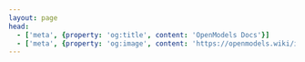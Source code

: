 ```yaml
---
layout: page
head:
  - ['meta', {property: 'og:title', content: 'OpenModels Docs'}]
  - ['meta', {property: 'og:image', content: 'https://openmodels.wiki/img/theme/docs-social.png'}]
---
```


<script setup lang="ts">
import Home from '@theme/components/Home.vue';

import { homeTopLinks, homeExternalLinks, footerSections } from './links';
</script>

<Home
  :topLinks="homeTopLinks"
  :externalLinks="homeExternalLinks"
  :footerSections="footerSections"
/>
